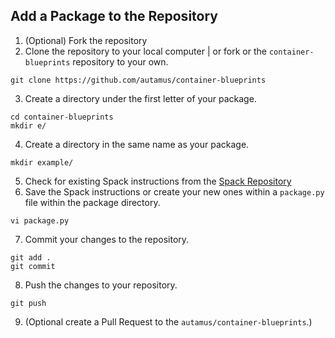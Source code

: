 ## Add a Package to the Repository
1. (Optional) Fork the repository
2. Clone the repository to your local computer | or fork or the `container-blueprints` repository to your own.
```
git clone https://github.com/autamus/container-blueprints
```
3. Create a directory under the first letter of your package.
```
cd container-blueprints
mkdir e/
```
4. Create a directory in the same name as your package.
```
mkdir example/
```
5. Check for existing Spack instructions from the [Spack Repository](https://github.com/spack/spack/tree/develop/var/spack/repos/)
6. Save the Spack instructions or create your new ones within a `package.py` file within the package directory.
```
vi package.py
```
7. Commit your changes to the repository.
```
git add .
git commit
```
8. Push the changes to your repository.
```
git push
```
9. (Optional create a Pull Request to the `autamus/container-blueprints`.)
